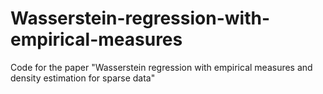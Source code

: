 # Wasserstein-regression-with-empirical-measures
Code for the paper "Wasserstein regression with empirical measures and density estimation for sparse data"

